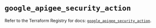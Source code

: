 # `google_apigee_security_action`

Refer to the Terraform Registry for docs: [`google_apigee_security_action`](https://registry.terraform.io/providers/hashicorp/google/6.49.2/docs/resources/apigee_security_action).
